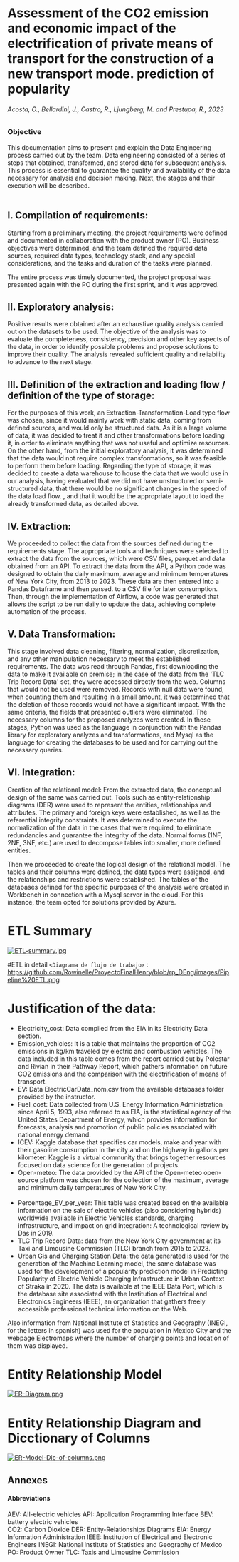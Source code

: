 #  Assessment of the CO2 emission and economic impact of the electrification of private means of transport for the construction of a new transport mode. prediction of popularity 	
###### Acosta, O., Bellardini, J., Castro, R., Ljungberg, M. and Prestupa, R., 2023	 

### Objective
This documentation aims to present and explain the Data Engineering process carried out by the team. Data engineering consisted of a series of steps that obtained, transformed, and stored data for subsequent analysis. This process is essential to guarantee the quality and availability of the data necessary for analysis and decision making. Next, the stages and their execution will be described.<br><br>

## I. Compilation of requirements:
Starting from a preliminary meeting, the project requirements were defined and documented in collaboration with the product owner (PO). Business objectives were determined, and the team defined the required data sources, required data types, technology stack, and any special considerations, and the tasks and duration of the tasks were planned.

The entire process was timely documented, the project proposal was presented again with the PO during the first sprint, and it was approved.<br>

## II. Exploratory analysis:
Positive results were obtained after an exhaustive quality analysis carried out on the datasets to be used. The objective of the analysis was to evaluate the completeness, consistency, precision and other key aspects of the data, in order to identify possible problems and propose solutions to improve their quality. The analysis revealed sufficient quality and reliability to advance to the next stage.<br>


## III. Definition of the extraction and loading flow / definition of the type of storage:
For the purposes of this work, an Extraction-Transformation-Load type flow was chosen, since it would mainly work with static data, coming from defined sources, and would only be structured data. As it is a large volume of data, it was decided to treat it and other transformations before loading it, in order to eliminate anything that was not useful and optimize resources. On the other hand, from the initial exploratory analysis, it was determined that the data would not require complex transformations, so it was feasible to perform them before loading. Regarding the type of storage, it was decided to create a data warehouse to house the data that we would use in our analysis, having evaluated that we did not have unstructured or semi-structured data, that there would be no significant changes in the speed of the data load flow. , and that it would be the appropriate layout to load the already transformed data, as detailed above.<br>

## IV. Extraction:
We proceeded to collect the data from the sources defined during the requirements stage. The appropriate tools and techniques were selected to extract the data from the sources, which were CSV files, parquet and data obtained from an API. To extract the data from the API, a Python code was designed to obtain the daily maximum, average and minimum temperatures of New York City, from 2013 to 2023. These data are then entered into a Pandas Dataframe and then parsed. to a CSV file for later consumption. Then, through the implementation of Airflow, a code was generated that allows the script to be run daily to update the data, achieving complete automation of the process.<br>


## V. Data Transformation:
This stage involved data cleaning, filtering, normalization, discretization, and any other manipulation necessary to meet the established requirements. The data was read through Pandas, first downloading the data to make it available on premise; in the case of the data from the 'TLC Trip Record Data' set, they were accessed directly from the web. Columns that would not be used were removed. Records with null data were found, when counting them and resulting in a small amount, it was determined that the deletion of those records would not have a significant impact. With the same criteria, the fields that presented outliers were eliminated. The necessary columns for the proposed analyzes were created.
In these stages, Python was used as the language in conjunction with the Pandas library for exploratory analyzes and transformations, and Mysql as the language for creating the databases to be used and for carrying out the necessary queries.<br>

##  VI. Integration:
Creation of the relational model: From the extracted data, the conceptual design of the same was carried out. Tools such as entity-relationship diagrams (DER) were used to represent the entities, relationships and attributes. The primary and foreign keys were established, as well as the referential integrity constraints. It was determined to execute the normalization of the data in the cases that were required, to eliminate redundancies and guarantee the integrity of the data. Normal forms (1NF, 2NF, 3NF, etc.) are used to decompose tables into smaller, more defined entities.<br>
 
Then we proceeded to create the logical design of the relational model. The tables and their columns were defined, the data types were assigned, and the relationships and restrictions were established. The tables of the databases defined for the specific purposes of the analysis were created in Workbench in connection with a Mysql server in the cloud. For this instance, the team opted for solutions provided by Azure.<br>

# ETL Summary 
[![ETL-summary.jpg](https://i.postimg.cc/SK0gqFHm/ETL-summary.jpg)](https://postimg.cc/LJTtB7HW)

#ETL in detail
`<Diagrama de flujo de trabajo>` : <https://github.com/Rowinelle/ProyectoFinalHenry/blob/rp_DEng/images/Pipeline%20ETL.png>

# Justification of the data:

- Electricity_cost: Data compiled from the EIA in its Electricity Data section.
- Emission_vehicles: It is a table that maintains the proportion of CO2 emissions in kg/km traveled by electric and combustion vehicles. The data included in this table comes from the report carried out by Polestar and Rivian in their Pathway Report, which gathers information on future CO2 emissions and the comparison with the electrification of means of transport.
- EV: Data ElectricCarData_nom.csv from the available databases folder provided by the instructor.
- Fuel_cost: Data collected from U.S. Energy Information Administration since April 5, 1993, also referred to as EIA, is the statistical agency of the United States Department of Energy, which provides information for forecasts, analysis and promotion of public policies associated with national energy demand.
- ICEV: Kaggle database that specifies car models, make and year with their gasoline consumption in the city and on the highway in gallons per kilometer. Kaggle is a virtual community that brings together resources focused on data science for the generation of projects.
- Open-meteo: The data provided by the API of the Open-meteo open-source platform was chosen for the collection of the maximum, average and minimum daily temperatures of New York City.<br><br>
- Percentage_EV_per_year: This table was created based on the available information on the sale of electric vehicles (also considering hybrids) worldwide available in Electric Vehicles standards, charging infrastructure, and impact on grid integration: A technological review by Das in 2019.
- TLC Trip Record Data: data from the New York City government at its Taxi and Limousine Commission (TLC) branch from 2015 to 2023.
- Urban Gis and Charging Station Data: the data generated is used for the generation of the Machine Learning model, the same database was used for the development of a popularity prediction model in Predicting Popularity of Electric Vehicle Charging Infrastructure in Urban Context of Straka in 2020. The data is available at the IEEE Data Port, which is the database site associated with the Institution of Electrical and Electronics Engineers (IEEE), an organization that gathers freely accessible professional technical information on the Web.

Also information from National Institute of Statistics and Geography (INEGI, for the letters in spanish) was used for the population in Mexico City and the webpage Electromaps where the number of charging points and location of them was displayed. 



# Entity Relationship Model
[![ER-Diagram.png](https://i.postimg.cc/ZRXqCnc9/ER-Diagram.png)](https://postimg.cc/0Mdv48hx)

# Entity Relationship Diagram and Dicctionary of Columns
[![ER-Model-Dic-of-columns.png](https://i.postimg.cc/xTxZwZ0d/ER-Model-Dic-of-columns.png)](https://postimg.cc/fJd5XBS4)


## Annexes
#### Abbreviations
AEV: All-electric vehicles
API: Application Programming Interface
BEV: battery electric vehicles 	
CO2: Carbon Dioxide
DER: Entity-Relationships Diagrams
EIA: Energy Information Administration
IEEE: Institution of Electrical and Electronic Engineers
INEGI: National Institute of Statistics and Geography of Mexico
PO: Product Owner
TLC: Taxis and Limousine Commission


